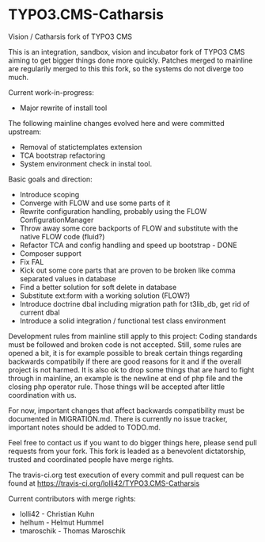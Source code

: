 TYPO3.CMS-Catharsis
===================

Vision / Catharsis fork of TYPO3 CMS

This is an integration, sandbox, vision and incubator fork of TYPO3 CMS aiming to get bigger things done more quickly. Patches merged to mainline are regularily merged to this this fork, so the systems do not diverge too much.

Current work-in-progress:
* Major rewrite of install tool

The following mainline changes evolved here and were committed upstream:
* Removal of statictemplates extension
* TCA bootstrap refactoring
* System environment check in instal tool.

Basic goals and direction:
* Introduce scoping
* Converge with FLOW and use some parts of it
* Rewrite configuration handling, probably using the FLOW ConfigurationManager
* Throw away some core backports of FLOW and substitute with the native FLOW code (fluid?)
* Refactor TCA and config handling and speed up bootstrap - DONE
* Composer support
* Fix FAL
* Kick out some core parts that are proven to be broken like comma separated values in database
* Find a better solution for soft delete in database
* Substitute ext:form with a working solution (FLOW?)
* Introduce doctrine dbal including migration path for t3lib_db, get rid of current dbal
* Introduce a solid integration / functional test class environment

Development rules from mainline still apply to this project: Coding standards must be followed and broken code is not accepted. Still, some rules are opened a bit, it is for example possible to break certain things regarding backwards compatibily if there are good reasons for it and if the overall project is not harmed.
It is also ok to drop some things that are hard to fight through in mainline, an example is the newline at end of php file and the closing php operator rule. Those things will be accepted after little coordination with us.

For now, important changes that affect backwards compatibility must be documented in MIGRATION.md. There is currently no issue tracker, important notes should be added to TODO.md.

Feel free to contact us if you want to do bigger things here, please send pull requests from your fork. This fork is leaded as a benevolent dictatorship, trusted and coordinated people have merge rights.

The travis-ci.org test execution of every commit and pull request can be found at https://travis-ci.org/lolli42/TYPO3.CMS-Catharsis

Current contributors with merge rights:
* lolli42 - Christian Kuhn
* helhum - Helmut Hummel
* tmaroschik - Thomas Maroschik